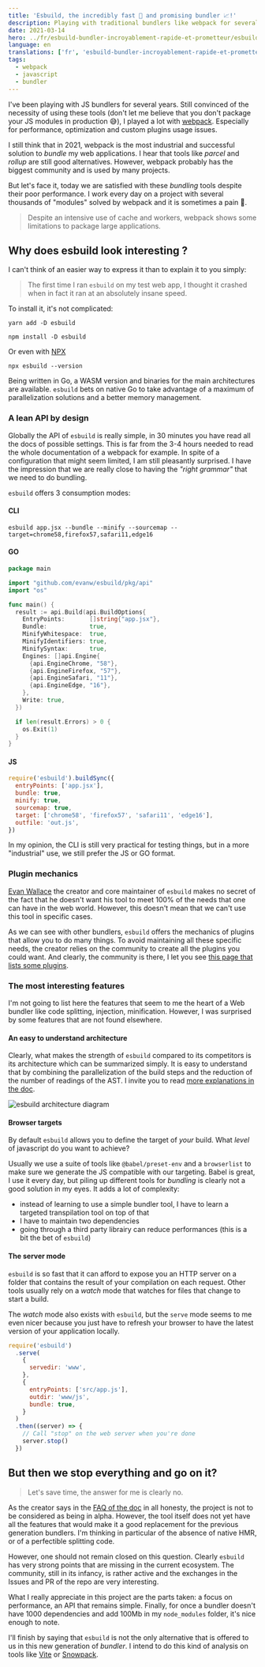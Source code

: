 ```yaml
---
title: 'Esbuild, the incredibly fast 💨 and promising bundler 📈!'
description: Playing with traditional bundlers like webpack for several years, I propose here my opinion on the esbuild bundler.
date: 2021-03-14
hero: ../fr/esbuild-bundler-incroyablement-rapide-et-prometteur/esbuild.png
language: en
translations: ['fr', 'esbuild-bundler-incroyablement-rapide-et-prometteur']
tags:
  - webpack
  - javascript
  - bundler
---
```


I've been playing with JS bundlers for several years.
Still convinced of the necessity of using these tools (don't let me believe that you don't package your JS modules in production 😅), I played a lot with [webpack](/en/webpack/).
Especially for performance, optimization and custom plugins usage issues.

I still think that in 2021, webpack is the most industrial and successful solution to _bundle_ my web applications.
I hear that tools like _parcel_ and _rollup_ are still good alternatives.
However, webpack probably has the biggest community and is used by many projects.

But let's face it, today we are satisfied with these _bundling_ tools despite their poor performance.
I work every day on a project with several thousands of "modules" solved by webpack and it is sometimes a pain 🥱.

> Despite an intensive use of cache and workers, webpack shows some limitations to package large applications.

## Why does esbuild look interesting ?

I can't think of an easier way to express it than to explain it to you simply:

> The first time I ran `esbuild` on my test web app, I thought it crashed when in fact it ran at an absolutely insane speed.

To install it, it's not complicated:

```shell
yarn add -D esbuild
```

```shell
npm install -D esbuild
```

Or even with [NPX](https://www.npmjs.com/package/npx)

```
npx esbuild --version
```

Being written in Go, a WASM version and binaries for the main architectures are available.
`esbuild` bets on native Go to take advantage of a maximum of parallelization solutions and a better memory management.

### A lean API by design

Globally the API of `esbuild` is really simple, in 30 minutes you have read all the docs of possible settings.
This is far from the 3-4 hours needed to read the whole documentation of a webpack for example.
In spite of a configuration that might seem limited, I am still pleasantly surprised.
I have the impression that we are really close to having the _"right grammar"_ that we need to do bundling.

`esbuild` offers 3 consumption modes:

#### CLI

```shell
esbuild app.jsx --bundle --minify --sourcemap --target=chrome58,firefox57,safari11,edge16
```

#### GO

```go
package main

import "github.com/evanw/esbuild/pkg/api"
import "os"

func main() {
  result := api.Build(api.BuildOptions{
    EntryPoints:       []string{"app.jsx"},
    Bundle:            true,
    MinifyWhitespace:  true,
    MinifyIdentifiers: true,
    MinifySyntax:      true,
    Engines: []api.Engine{
      {api.EngineChrome, "58"},
      {api.EngineFirefox, "57"},
      {api.EngineSafari, "11"},
      {api.EngineEdge, "16"},
    },
    Write: true,
  })

  if len(result.Errors) > 0 {
    os.Exit(1)
  }
}
```

#### JS

```javascript
require('esbuild').buildSync({
  entryPoints: ['app.jsx'],
  bundle: true,
  minify: true,
  sourcemap: true,
  target: ['chrome58', 'firefox57', 'safari11', 'edge16'],
  outfile: 'out.js',
})
```

In my opinion, the CLI is still very practical for testing things, but in a more "industrial" use, we still prefer the JS or GO format.

### Plugin mechanics

[Evan Wallace](https://github.com/evanw) the creator and core maintainer of `esbuild` makes no secret of the fact that he doesn't want his tool to meet 100% of the needs that one can have in the web world.
However, this doesn't mean that we can't use this tool in specific cases.

As we can see with other bundlers, `esbuild` offers the mechanics of plugins that allow you to do many things.
To avoid maintaining all these specific needs, the creator relies on the community to create all the plugins you could want.
And clearly, the community is there, I let you see [this page that lists some plugins](https://github.com/esbuild/community-plugins).

### The most interesting features

I'm not going to list here the features that seem to me the heart of a Web bundler like code splitting, injection, minification.
However, I was surprised by some features that are not found elsewhere.

#### An easy to understand architecture

Clearly, what makes the strength of `esbuild` compared to its competitors is its architecture which can be summarized simply.
It is easy to understand that by combining the parallelization of the build steps and the reduction of the number of readings of the AST.
I invite you to read [more explanations in the doc](https://esbuild.github.io/faq/#why-is-esbuild-fast).

![esbuild architecture diagram](../fr/esbuild-bundler-incroyablement-rapide-et-prometteur/build-pipeline.png)

#### Browser targets

By default `esbuild` allows you to define the target of _your_ build.
What _level_ of javascript do you want to achieve?

Usually we use a suite of tools like `@babel/preset-env` and a `browserlist` to make sure we generate the JS compatible with our targeting.
Babel is great, I use it every day, but piling up different tools for _bundling_ is clearly not a good solution in my eyes.
It adds a lot of complexity:

- instead of learning to use a simple bundler tool, I have to learn a targeted transpilation tool on top of that
- I have to maintain two dependencies
- going through a third party librairy can reduce performances (this is a bit the bet of `esbuild`)

#### The server mode

`esbuild` is so fast that it can afford to expose you an HTTP server on a folder that contains the result of your compilation on each request.
Other tools usually rely on a _watch_ mode that watches for files that change to start a build.

The _watch_ mode also exists with `esbuild`, but the `serve` mode seems to me even nicer because you just have to refresh your browser to have the latest version of your application locally.

```javascript
require('esbuild')
  .serve(
    {
      servedir: 'www',
    },
    {
      entryPoints: ['src/app.js'],
      outdir: 'www/js',
      bundle: true,
    }
  )
  .then((server) => {
    // Call "stop" on the web server when you're done
    server.stop()
  })
```

## But then we stop everything and go on it?

> Let's save time, the answer for me is clearly no.

As the creator says in the [FAQ of the doc](https://esbuild.github.io/faq/#production-readiness) in all honesty, the project is not to be considered as being in alpha.
However, the tool itself does not yet have all the features that would make it a good replacement for the previous generation bundlers.
I'm thinking in particular of the absence of native HMR, or of a perfectible splitting code.

However, one should not remain closed on this question.
Clearly `esbuild` has very strong points that are missing in the current ecosystem.
The community, still in its infancy, is rather active and the exchanges in the Issues and PR of the repo are very interesting.

What I really appreciate in this project are the parts taken: a focus on performance, an API that remains simple.
Finally, for once a bundler doesn't have 1000 dependencies and add 100Mb in my `node_modules` folder, it's nice enough to note.

I'll finish by saying that `esbuild` is not the only alternative that is offered to us in this new generation of _bundler_.
I intend to do this kind of analysis on tools like [Vite](https://vitejs.dev/) or [Snowpack](https://www.snowpack.dev/).
